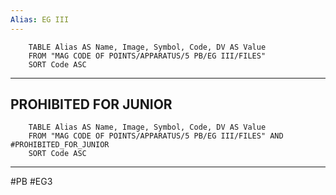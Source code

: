 ```yaml
---
Alias: EG III
---
```

```dataview
	TABLE Alias AS Name, Image, Symbol, Code, DV AS Value
	FROM "MAG CODE OF POINTS/APPARATUS/5 PB/EG III/FILES"
	SORT Code ASC
```
___

## PROHIBITED FOR JUNIOR
```dataview
	TABLE Alias AS Name, Image, Symbol, Code, DV AS Value
	FROM "MAG CODE OF POINTS/APPARATUS/5 PB/EG III/FILES" AND #PROHIBITED_FOR_JUNIOR
	SORT Code ASC
```
___
#PB #EG3

